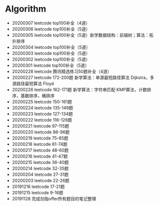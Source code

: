 # Algorithm
* 20200307 leetcode top100补全（4道）
* 20200306 leetcode top100补全（5道）
* 20200305 leetcode top100补全（5道）新学数据结构：前缀树；算法：拓扑排序
* 20200304 leetcode top100补全（5道）
* 20200303 leetcode top100补全（5道）
* 20200302 leetcode top100补全（5道）
* 20200301 leetcode top100补全（5道）
* 20200228 leetcode 腾讯精选练习50题补全（4道）
* 20200227 leetcode 172-200题 新学算法：单源最短路径算法 Dijkstra，多源路径最短算法 Floyd
* 20200226 leetcode 162-171题 新学算法：字符串匹配 KMP算法，计数排序，基数排序，桶排序
* 20200225 leetcode 150-161题
* 20200224 leetcode 135-149题
* 20200223 leetcode 127-134题
* 20200222 leetcode 116-126题
* 20200221 leetcode 97-115题
* 20200220 leetcode 86-96题
* 20200219 leetcode 75-85题
* 20200218 leetcode 61-74题
* 20200217 leetcode 48-60题
* 20200216 leetcode 41-47题
* 20200215 leetcode 36-40题
* 20200214 leetcode 32-35题
* 20200204 leetcode 27-31题
* 20200203 leetcode 22-26题
* 20191216 leetcode 17-21题
* 20191215 leetcode 9-16题
* 20191128 完成剑指offer所有题目的笔记整理